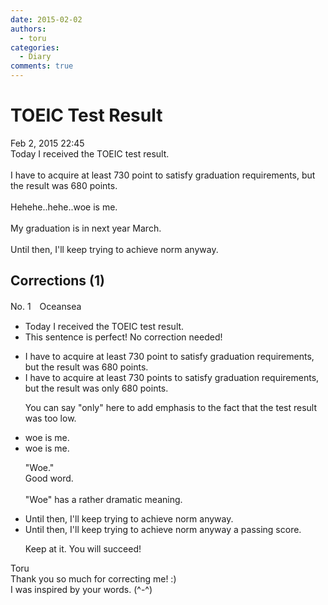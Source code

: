 ```yaml
---
date: 2015-02-02
authors:
  - toru
categories:
  - Diary
comments: true
---
```


# TOEIC Test Result
<div class="date">Feb 2, 2015 22:45</div>
<div id="post"><div id="body_show_ori">
Today I received the TOEIC test result.<br/><br/>I have to acquire at least 730 point to satisfy graduation requirements, but the result was 680 points.<br/><br/>Hehehe..hehe..woe is me.<br/><br/>My graduation is in next year March.<br/><br/>Until then, I'll keep trying to achieve norm anyway.
</div></div>

<!-- more -->


## Corrections (1)
<div id="block"><div class="first_name"> No. 1　<span class="just_name">Oceansea</span></div><div id="block2">
<ul class="correction_field">
<li class="incorrect">Today I received the TOEIC test result.</li>
<li class="corrected perfect">This sentence is perfect! No correction needed!</li>
</ul>
<ul class="correction_field">
<li class="incorrect">I have to acquire at least 730 point to satisfy graduation requirements, but the result was 680 points.</li>
<li class="corrected correct">
I have to acquire at least 730 point<span class="f_red">s</span> to satisfy graduation requirements, but the result was <span class="f_gray">only</span> 680 points.
<p class="correction_comment">You can say "only" here to add emphasis to the fact that the test result was too low.</p>
</li>
</ul>
<ul class="correction_field">
<li class="incorrect">woe is me.</li>
<li class="corrected correct">
woe is me.
<p class="correction_comment">"Woe."<br/>Good word.<br/><br/>"Woe" has a rather dramatic meaning.</p>
</li>
</ul>
<ul class="correction_field">
<li class="incorrect">Until then, I'll keep trying to achieve norm anyway.</li>
<li class="corrected correct">
Until then, I'll keep trying to achieve <span class="f_gray"><span class="sline">norm anyway</span></span> <span class="f_blue">a passing score</span>.
<p class="correction_comment">Keep at it. You will succeed!</p>
</li>
</ul>
</div><div class="name"><span class="just_name">Toru</span><br>
Thank you so much for correcting me! :)<br/>I was inspired by your words. (^-^)
</div>
</div>
